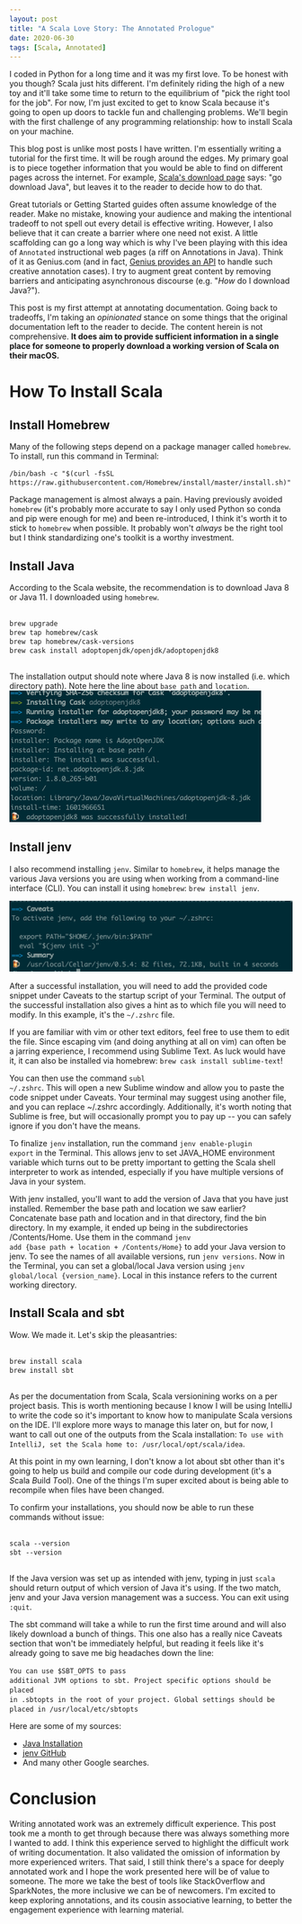 ```yaml
---
layout: post
title: "A Scala Love Story: The Annotated Prologue"
date: 2020-06-30
tags: [Scala, Annotated]
---
```

I coded in Python for a long time and it was my first love. To be honest with you though? Scala just hits different. I'm definitely riding the high of a new toy and it'll take some time to return to the equilibrium of "pick the right tool for the job". For now, I'm just excited to get to know Scala because it's going to open up doors to tackle fun and challenging problems. We'll begin with the first challenge of any programming relationship: how to install Scala on your machine.
<!--more-->

This blog post is unlike most posts I have written. I'm essentially writing a tutorial for the first time. It will be rough around the edges. My primary goal is to piece together information that you would be able to find on different pages across the internet. For example, [Scala's download page](https://www.scala-lang.org/download/) says: "go download Java", but leaves it to the reader to decide how to do that.

Great tutorials or Getting Started guides often assume knowledge of the reader. Make no mistake, knowing your audience and making the intentional tradeoff to not spell out every detail is effective writing. However, I also believe that it can create a barrier where one need not exist. A little scaffolding can go a long way which is why I've been playing with this idea of `Annotated` instructional web pages (a riff on Annotations in Java). Think of it as Genius.com (and in fact, [Genius provides an API](https://genius.com/developers) to handle such creative annotation cases). I try to augment great content by removing barriers and anticipating asynchronous discourse (e.g. "_How_ do I download Java?").

This post is my first attempt at annotating documentation. Going back to tradeoffs, I'm taking an _opinionated_ stance on some things that the original documentation left to the reader to decide. The content herein is not comprehensive. **It does aim to provide sufficient information in a single place for someone to properly download a working version of Scala on their macOS.**

# How To Install Scala
## Install Homebrew
Many of the following steps depend on a package manager called <code class="language-markup">homebrew</code>. To install, run this command in Terminal:
<pre><code class="language-bash">/bin/bash -c "$(curl -fsSL https://raw.githubusercontent.com/Homebrew/install/master/install.sh)"</code></pre>

Package management is almost always a pain. Having previously avoided <code class="language-markup">homebrew</code> (it's probably more accurate to say I only used Python so conda and pip were enough for me) and been re-introduced, I think it's worth it to stick to <code class="language-markup">homebrew</code> when possible. It probably won't _always_ be the right tool but I think standardizing one's toolkit is a worthy investment.

## Install Java
According to the Scala website, the recommendation is to download Java 8 or Java 11. I downloaded using <code class="language-markup">homebrew</code>.
<pre>
<code class="language-bash"> 
brew upgrade
brew tap homebrew/cask
brew tap homebrew/cask-versions
brew cask install adoptopenjdk/openjdk/adoptopenjdk8
</code>
</pre>

The installation output should note where Java 8 is now installed (i.e. which directory path). Note here the line about <code class="language-markup">base path</code> and <code class="language-markup">location</code>.
![Screenshot showing the base path and location lines from terminal](/static/media/adoptopenjdk8-install.png "base path and location")

## Install jenv
I also recommend installing <code class="language-markup">jenv</code>. Similar to <code class="language-markup">homebrew</code>, it helps manage the various Java versions you are using when working from a command-line interface (CLI). You can install it using <code class="language-markup">homebrew</code>: <code class="language-markup">brew install jenv</code>.

![Screenshot showing the code that is needed to complete jenv installation](/static/media/jenv-caveat.png "jenv code to add to terminal startup script")

After a successful installation, you will need to add the provided code snippet under Caveats to the startup script of your Terminal. The output of the successful installation also gives a hint as to which file you will need to modify. In this example, it's the <code class="language-markup">~/.zshrc</code> file. 

If you are familiar with vim or other text editors, feel free to use them to edit the file. Since escaping vim (and doing anything at all on vim) can often be a jarring experience, I recommend using Sublime Text. As luck would have it, it can also be installed via homebrew: <code class="language-bash">brew cask install sublime-text</code>!

You can then use the command <code class="language-bash">subl ~/.zshrc</code>. This will open a new Sublime window and allow you to paste the code snippet under Caveats. Your terminal may suggest using another file, and you can replace ~/.zshrc accordingly. Additionally, it's worth noting that Sublime is free, but will occasionally prompt you to pay up -- you can safely ignore if you don't have the means.

To finalize <code class="language-markup">jenv</code> installation, run the command <code class="language-bash">jenv enable-plugin export</code> in the Terminal. This allows jenv to set JAVA_HOME environment variable which turns out to be pretty important to getting the Scala shell interpreter to work as intended, especially if you have multiple versions of Java in your system.

With jenv installed, you'll want to add the version of Java that you have just installed. Remember the base path and location we saw earlier? Concatenate base path and location and in that directory, find the bin directory. In my example, it ended up being in the subdirectories /Contents/Home. Use them in the command <code class="language-bash">jenv add {base path + location + /Contents/Home}</code> to add your Java version to jenv. To see the names of all available versions, run <code class="language-bash">jenv versions</code>. Now in the Terminal, you can set a global/local Java version using <code class="language-bash">jenv global/local {version_name}</code>. Local in this instance refers to the current working directory.

## Install Scala and sbt
Wow. We made it. Let's skip the pleasantries:
<pre>
<code class="language-bash"> 
brew install scala
brew install sbt
</code>
</pre>

As per the documentation from Scala, Scala versionining works on a per project basis. This is worth mentioning because I know I will be using IntelliJ to write the code so it's important to know how to manipulate Scala versions on the IDE. I'll explore more ways to manage this later on, but for now, I want to call out one of the outputs from the Scala installation:
<code class="language-markup">To use with IntelliJ, set the Scala home to:
  /usr/local/opt/scala/idea</code>.

At this point in my own learning, I don't know a lot about sbt other than it's going to help us build and compile our code during development (it's a *S*cala *B*uild *T*ool). One of the things I'm super excited about is being able to recompile when files have been changed.

To confirm your installations, you should now be able to run these commands without issue:
<pre>
<code class="language-bash"> 
scala --version
sbt --version
</code>
</pre>

If the Java version was set up as intended with jenv, typing in just `scala` should return output of which version of Java it's using. If the two match, jenv and your Java version management was a success. You can exit using `:quit`.

The sbt command will take a while to run the first time around and will also likely download a bunch of things. This one also has a really nice Caveats section that won't be immediately helpful, but reading it feels like it's already going to save me big headaches down the line:

<code class="language-markup">You can use $SBT_OPTS to pass additional JVM options to sbt.
Project specific options should be placed in .sbtopts in the root of your project.
Global settings should be placed in /usr/local/etc/sbtopts</code>

Here are some of my sources:
* [Java Installation](https://stackoverflow.com/a/54254068)
* [jenv GitHub](https://github.com/jenv/jenv)
* And many other Google searches.

# Conclusion
Writing annotated work was an extremely difficult experience. This post took me a month to get through because there was always something more I wanted to add. I think this experience served to highlight the difficult work of writing documentation. It also validated the omission of information by more experienced writers. That said, I still think there's a space for deeply annotated work and I hope the work presented here will be of value to someone. The more we take the best of tools like StackOverflow and SparkNotes, the more inclusive we can be of newcomers. I'm excited to keep exploring annotations, and its cousin associative learning, to better the engagement experience with learning material.